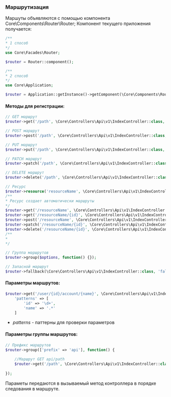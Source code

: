 ### Маршрутизация

Маршуты объявляются с помощью компонента Core\Components\Router\Router;
Компонент текущего приложения получается:
```php
/**
* 1 способ
*/
use Core\Facades\Router;

$router = Router::component();

/**
* 2 способ
*/
use Core\Application;

$router = Application::getInstance()->getComponent(\Core\Components\Router\Router::class);
```

#### Методы для регистрации:

```php
// GET маршрут
$router->get('/path', \Core\Controllers\Api\v1\IndexController::class, 'index');

// POST маршрут
$router->post('/path', \Core\Controllers\Api\v1\IndexController::class, 'index');

// PUT маршрут
$router->put('/path', \Core\Controllers\Api\v1\IndexController::class, 'index');

// PATCH маршрут
$router->patch('/path', \Core\Controllers\Api\v1\IndexController::class, 'index');

// DELETE маршрут
$router->delete('/path', \Core\Controllers\Api\v1\IndexController::class, 'index');

// Ресурс
$router->resource('resourceName', \Core\Controllers\Api\v1\IndexController::class);
/**
* Ресурс создает автоматически маршруты
*/
$router->get('/resourceName', \Core\Controllers\Api\v1\IndexController::class, 'index');
$router->get('/resourceName/{id}', \Core\Controllers\Api\v1\IndexController::class, 'show');
$router->post('/resourceName', \Core\Controllers\Api\v1\IndexController::class, 'create');
$router->patch('/resourceName/{id}', \Core\Controllers\Api\v1\IndexController::class, 'edit');
$router->delete('/resourceName/{id}', \Core\Controllers\Api\v1\IndexController::class, 'delete');
/**
*
*/

// Группа маршрутов
$router->group($options, function() {});

// Запасной маршрут
$router->fallback(\Core\Controllers\Api\v1\IndexController::class, 'fallbackMethod);
```

#### Параметры маршрутов:
```php
$router->get('/user/{id}/account/{name}', \Core\Controllers\Api\v1\IndexController::class, 'index', [
    'patterns' => [
        'id' => '\d+',
        'name' => '.*'
    ]
```
- _patterns_ - паттерны для проверки параметров

#### Параметры группы маршрутов:
```php
// Префикс маршрутов
$router->group(['prefix' => 'api'], function() {
    
    //Маршрут GET api/path
    $router->get('/path', \Core\Controllers\Api\v1\IndexController::class, 'index');
    
});
```

Параметы передаются в вызываемый метод контроллера в порядке следования в маршруте.
